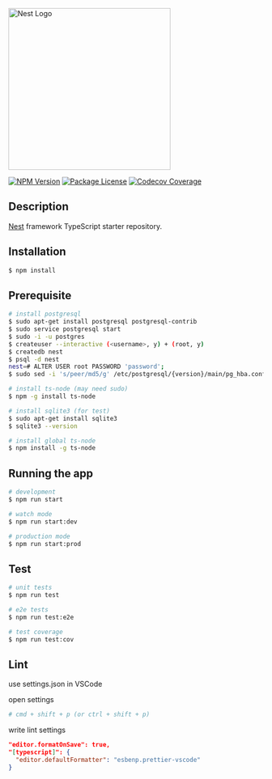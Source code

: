 <a href="http://nestjs.com/" target="blank"><img src="https://nestjs.com/img/logo_text.svg" width="320" alt="Nest Logo" /></a>

<a href="https://www.npmjs.com/~nestjscore" target="_blank"><img src="https://img.shields.io/npm/v/@nestjs/core.svg" alt="NPM Version" /></a>
<a href="https://www.npmjs.com/~nestjscore" target="_blank"><img src="https://img.shields.io/npm/l/@nestjs/core.svg" alt="Package License" /></a>
[![Codecov Coverage](https://img.shields.io/codecov/c/github/jjagether/jja-server/&lt;develop>.svg?style=flat-square)](https://codecov.io/gh/jjagether/jja-server/)

  
## Description

[Nest](https://github.com/nestjs/nest) framework TypeScript starter repository.

## Installation

```bash
$ npm install
```

## Prerequisite

```bash
# install postgresql
$ sudo apt-get install postgresql postgresql-contrib
$ sudo service postgresql start
$ sudo -i -u postgres
$ createuser --interactive (<username>, y) + (root, y)
$ createdb nest
$ psql -d nest
nest=# ALTER USER root PASSWORD 'password';
$ sudo sed -i 's/peer/md5/g' /etc/postgresql/{version}/main/pg_hba.conf

# install ts-node (may need sudo)
$ npm -g install ts-node

# install sqlite3 (for test)
$ sudo apt-get install sqlite3
$ sqlite3 --version

# install global ts-node
$ npm install -g ts-node
```

## Running the app

```bash
# development
$ npm run start

# watch mode
$ npm run start:dev

# production mode
$ npm run start:prod
```

## Test

```bash
# unit tests
$ npm run test

# e2e tests
$ npm run test:e2e

# test coverage
$ npm run test:cov
```

## Lint
use settings.json in VSCode

open settings
```bash
# cmd + shift + p (or ctrl + shift + p)
```

write lint settings

```json
"editor.formatOnSave": true,
"[typescript]": {
  "editor.defaultFormatter": "esbenp.prettier-vscode"
}
```

